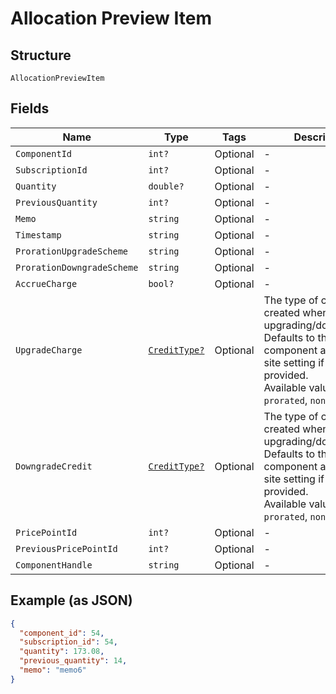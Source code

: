 
# Allocation Preview Item

## Structure

`AllocationPreviewItem`

## Fields

| Name | Type | Tags | Description |
|  --- | --- | --- | --- |
| `ComponentId` | `int?` | Optional | - |
| `SubscriptionId` | `int?` | Optional | - |
| `Quantity` | `double?` | Optional | - |
| `PreviousQuantity` | `int?` | Optional | - |
| `Memo` | `string` | Optional | - |
| `Timestamp` | `string` | Optional | - |
| `ProrationUpgradeScheme` | `string` | Optional | - |
| `ProrationDowngradeScheme` | `string` | Optional | - |
| `AccrueCharge` | `bool?` | Optional | - |
| `UpgradeCharge` | [`CreditType?`](../../doc/models/credit-type.md) | Optional | The type of credit to be created when upgrading/downgrading. Defaults to the component and then site setting if one is not provided.<br>Available values: `full`, `prorated`, `none`. |
| `DowngradeCredit` | [`CreditType?`](../../doc/models/credit-type.md) | Optional | The type of credit to be created when upgrading/downgrading. Defaults to the component and then site setting if one is not provided.<br>Available values: `full`, `prorated`, `none`. |
| `PricePointId` | `int?` | Optional | - |
| `PreviousPricePointId` | `int?` | Optional | - |
| `ComponentHandle` | `string` | Optional | - |

## Example (as JSON)

```json
{
  "component_id": 54,
  "subscription_id": 54,
  "quantity": 173.08,
  "previous_quantity": 14,
  "memo": "memo6"
}
```

